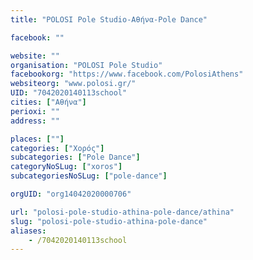 ```yaml
---
title: "POLOSI Pole Studio-Αθήνα-Pole Dance"

facebook: ""

website: ""
organisation: "POLOSI Pole Studio"
facebookorg: "https://www.facebook.com/PolosiAthens"
websiteorg: "www.polosi.gr/"
UID: "7042020140113school"
cities: ["Αθήνα"]
perioxi: ""
address: ""

places: [""]
categories: ["Χορός"]
subcategories: ["Pole Dance"]
categoryNoSLug: ["xoros"]
subcategoriesNoSLug: ["pole-dance"]

orgUID: "org14042020000706"

url: "polosi-pole-studio-athina-pole-dance/athina"
slug: "polosi-pole-studio-athina-pole-dance"
aliases:
    - /7042020140113school
---
```





